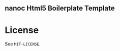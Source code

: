 nanoc Html5 Boilerplate Template
--------------------------------

License
=======

See `MIT-LICENSE`.
